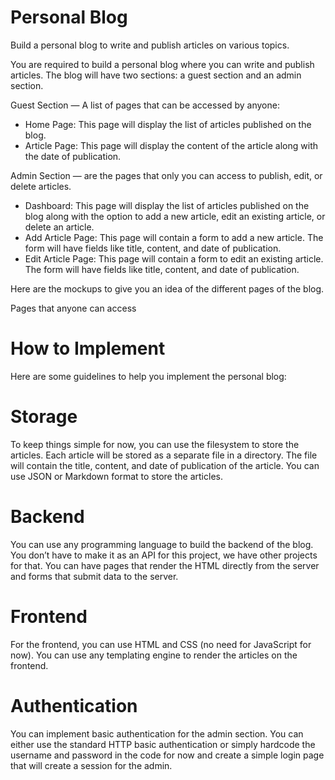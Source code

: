 # Personal Blog

Build a personal blog to write and publish articles on various topics.

You are required to build a personal blog where you can write and publish articles. The blog will have two sections: a guest section and an admin section.

Guest Section — A list of pages that can be accessed by anyone:

- Home Page: This page will display the list of articles published on the blog.
- Article Page: This page will display the content of the article along with the date of publication.

Admin Section — are the pages that only you can access to publish, edit, or delete articles.

- Dashboard: This page will display the list of articles published on the blog along with the option to add a new article, edit an existing article, or delete an article.
- Add Article Page: This page will contain a form to add a new article. The form will have fields like title, content, and date of publication.
- Edit Article Page: This page will contain a form to edit an existing article. The form will have fields like title, content, and date of publication.

Here are the mockups to give you an idea of the different pages of the blog.

Pages that anyone can access

# How to Implement
Here are some guidelines to help you implement the personal blog:

# Storage
To keep things simple for now, you can use the filesystem to store the articles. Each article will be stored as a separate file in a directory. The file will contain the title, content, and date of publication of the article. You can use JSON or Markdown format to store the articles.

# Backend
You can use any programming language to build the backend of the blog. You don’t have to make it as an API for this project, we have other projects for that. You can have pages that render the HTML directly from the server and forms that submit data to the server.

# Frontend
For the frontend, you can use HTML and CSS (no need for JavaScript for now). You can use any templating engine to render the articles on the frontend.

# Authentication
You can implement basic authentication for the admin section. You can either use the standard HTTP basic authentication or simply hardcode the username and password in the code for now and create a simple login page that will create a session for the admin.